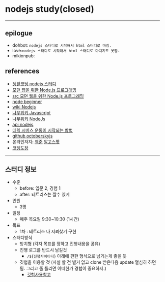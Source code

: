 # nodejs study(closed)

---

## epilogue

* dohbot: `nodejs 스터디로 시작해서 html 스터디로 마침.`
* love:`nodejs 스터디로 시작해서 html 스터디로 마치지도 못함.`
* mikionpub:

## references

* [생활코딩 nodejs 스터디](https://github.com/netpyoung/study.nodejs)
* [모던 웹을 위한 Node.js 프로그래밍](http://www.hanb.co.kr/book/look.html?isbn=978-89-7914-888-6)
* [src 모던 웹을 위한 Node.js 프로그래밍](https://github.com/rintiantta/hanbit.modern.node)
* [node beginner](http://www.nodebeginner.org/)
* [wiki Nodejs](http://en.wikipedia.org/wiki/Nodejs)
* [나무위키 Javascript](https://namu.wiki/w/JavaScript)
* [나무위키 NodeJs](https://namu.wiki/w/Node.js)
* [api nodejs](http://nodejs.org/docs/latest/api/)
* [데렉 시버스 운동이 시작되는 방법](http://www.ted.com/talks/lang/ko/derek_sivers_how_to_start_a_movement.html)
* [github octoberskyjs](https://github.com/octoberskyjs/home)
* 온라인저지: [백준](https://www.acmicpc.net/) [알고스팟](https://algospot.com/judge/problem/list/)
* [코딩도장](http://codingdojang.com/)

---

## 스터디 정보

* 수준
  * before: 입문 2, 경험 1
  * after: 테트리스는 짤수 있게
* 인원
  * 3명
* 일정
  *  매주 목요일 9:30~10:30 (1시간)
* 목표
  * 1차 : 테트리스 나 지뢰찾기 구현
* 스터디방식
  * 방치형 (각자 목표를 정하고 진행내용을 공유)
  * 진행 로그를 반드시 남길것
    * `/${진행자아이디}` 아래에 편한 형식으로 남기는게 좋을 듯
  * 깃헙을 이용할 것 (사실 할 건 별거 없고 clone 받은다음 update 열심히 하면 됨. 그리고 좀 틀리면 어떠한가 경험이 중요하지.)
    * [깃헙사용참고](http://emflant.tistory.com/123)
